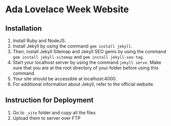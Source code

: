 # Ada Lovelace Week Website

## Installation
1. Install Ruby and NodeJS.
2. Install Jekyll by using the command `gem install jekyll`.
3. Then, install Jekyll Sitemap and Jekyll SEO gems by using the command `gem install jekyll-sitemap` and `gem install jekyll-seo-tag`.
4. Start your localhost server by using the command `jekyll serve`. Make sure that you are at the root directory of your folder before using this command.
5. Your site should be accessible at localhost:4000.
6. For additional information about Jekyll, refer to the official website.


## Instruction for Deployment
1. Go to `_site` folder and copy all the files
2. Upload them to server over FTP
